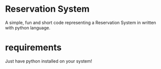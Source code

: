 
# Reservation System

A simple, fun and short code representing a Reservation System in written with python language.

# requirements

Just have python installed on your system!
